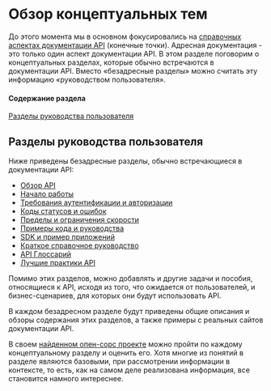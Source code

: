 # Обзор концептуальных тем

До этого момента мы в основном фокусировались на [справочных аспектах документации API](../documenting-api-endpoints/README.md) (конечные точки). Адресная документация - это только один аспект документации API. В этом разделе поговорим о концептуальных разделах, которые обычно встречаются в документации API. Вместо «безадресные разделы» можно считать эту информацию «руководством пользователя».

#### Содержание раздела

[Разделы руководства пользователя](#topics)

<a name="topics"></a>
## Разделы руководства пользователя

Ниже приведены безадресные разделы, обычно встречающиеся в документации API:

- [Обзор API](API-overview.md)
- [Начало работы](getting-started%20tutorial.md)
- [Требования аутентификации и авторизации](authentication-and-authorization.md)
- [Коды статусов и ошибок](status-error-codes.md)
- [Пределы и ограничения скорости](rate-limiting.md)
- [Примеры кода и руководства](code-samples.md)
- [SDK и пример приложений](sdks-sample-apps.md)
- [Краткое справочное руководство](quick-reference-guide.md)
- [API Глоссарий](api-glossary.md)
- [Лучшие практики API](best-practices.md)

Помимо этих разделов, можно добавлять и другие задачи и пособия, относящиеся к API, исходя из того, что ожидается от пользователей, и бизнес-сценариев, для которых они будут использовать API.

В каждом безадресном разделе будут приведены общие описания и обзоры содержания этих разделов, а также примеры с реальных сайтов документации API.

В своем [найденном опен-сорс проекте](../documenting-api-endpoints/find-open-source-project.md) можно пройти по каждому концептуальному разделу и оценить его. Хотя многие из понятий в разделе являются базовыми, при рассмотрении информации в контексте, то есть, как на самом деле реализована информация, все становится намного интереснее.
